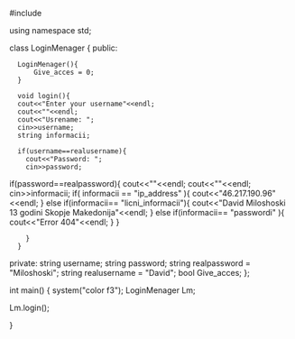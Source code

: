 #include <iostream>

using namespace std;




class LoginMenager {
  public:

      LoginMenager(){
          Give_acces = 0;
      }

      void login(){
      cout<<"Enter your username"<<endl;
      cout<<""<<endl;
      cout<<"Usrename: ";
      cin>>username;
      string informacii;

      if(username==realusername){
        cout<<"Password: ";
        cin>>password;
  if(password==realpassword){
                cout<<""<<endl;
        cout<<""<<endl;
            cin>>informacii;
            if( informacii == "ip_address" ){
                cout<<"46.217.190.96"<<endl;
            }
            else if(informacii== "licni_informacii"){
                cout<<"David Miloshoski 13 godini Skopje Makedonija"<<endl;
            }
            else if(informacii== "passwordi" ){
                cout<<"Error 404"<<endl;
            }
        }



        }
      }

  private:
    string username;
      string password;
    string realpassword = "Miloshoski";
    string realusername = "David";
    bool Give_acces;
    };

int main()
{
    system("color f3");
   LoginMenager Lm;

   Lm.login();


}
